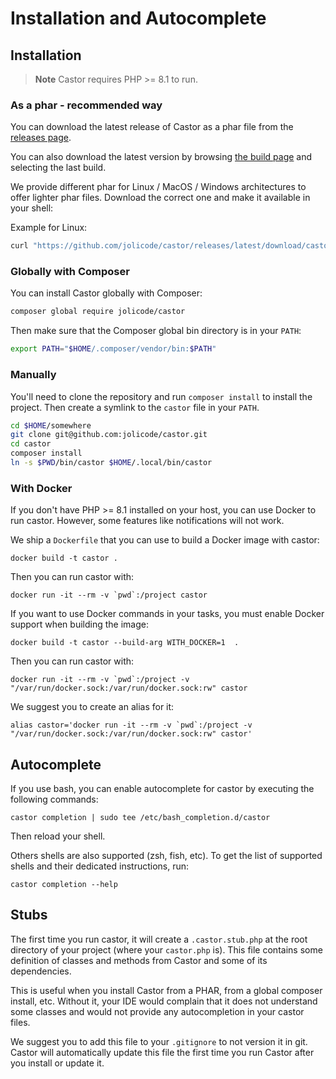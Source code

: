 # Installation and Autocomplete

## Installation

> **Note**
> Castor requires PHP >= 8.1 to run.

### As a phar - recommended way

You can download the latest release of Castor as a phar file from the [releases
page](https://github.com/jolicode/castor/releases).

You can also download the latest version by browsing [the build
page](https://github.com/jolicode/castor/actions/workflows/build-phar.yml) and
selecting the last build.

We provide different phar for Linux / MacOS / Windows architectures to offer lighter phar
files. Download the correct one and make it available in your shell:

Example for Linux:
```bash
curl "https://github.com/jolicode/castor/releases/latest/download/castor.linux-amd64.phar" --output $HOME/.local/bin/castor && chmod u+x $HOME/.local/bin/castor
```

### Globally with Composer

You can install Castor globally with Composer:

```bash
composer global require jolicode/castor
```

Then make sure that the Composer global bin directory is in your `PATH`:

```bash
export PATH="$HOME/.composer/vendor/bin:$PATH"
```

### Manually

You'll need to clone the repository and run `composer install` to
install the project. Then create a symlink to the `castor` file in your `PATH`.

```bash
cd $HOME/somewhere
git clone git@github.com:jolicode/castor.git
cd castor
composer install
ln -s $PWD/bin/castor $HOME/.local/bin/castor
```

### With Docker

If you don't have PHP >= 8.1 installed on your host, you can use Docker to run castor.
However, some features like notifications will not work.

We ship a `Dockerfile` that you can use to build a Docker image with castor:

```
docker build -t castor .
```

Then you can run castor with:

```
docker run -it --rm -v `pwd`:/project castor
```

If you want to use Docker commands in your tasks, you must enable Docker
support when building the image:

```
docker build -t castor --build-arg WITH_DOCKER=1  .
```

Then you can run castor with:

```
docker run -it --rm -v `pwd`:/project -v "/var/run/docker.sock:/var/run/docker.sock:rw" castor
```

We suggest you to create an alias for it:

```
alias castor='docker run -it --rm -v `pwd`:/project -v "/var/run/docker.sock:/var/run/docker.sock:rw" castor'
```

## Autocomplete

If you use bash, you can enable autocomplete for castor by executing the
following commands:

```
castor completion | sudo tee /etc/bash_completion.d/castor
```

Then reload your shell.

Others shells are also supported (zsh, fish, etc). To get the list of supported
shells and their dedicated instructions, run:

```
castor completion --help
```

## Stubs

The first time you run castor, it will create a `.castor.stub.php` at the root
directory of your project (where your `castor.php` is). This file contains some
definition of classes and methods from Castor and some of its dependencies.

This is useful when you install Castor from a PHAR, from a global composer
install, etc. Without it, your IDE would complain that it does not understand some
classes and would not provide any autocompletion in your castor files.

We suggest you to add this file to your `.gitignore` to not version it in git.
Castor will automatically update this file the first time you run Castor after
you install or update it.

